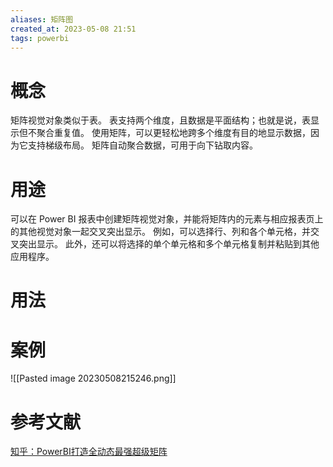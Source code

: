 ```yaml
---
aliases: 矩阵图
created_at: 2023-05-08 21:51
tags: powerbi
---
```


# 概念

矩阵视觉对象类似于表。 表支持两个维度，且数据是平面结构；也就是说，表显示但不聚合重复值。 使用矩阵，可以更轻松地跨多个维度有目的地显示数据，因为它支持梯级布局。 矩阵自动聚合数据，可用于向下钻取内容。

# 用途

可以在 Power BI 报表中创建矩阵视觉对象，并能将矩阵内的元素与相应报表页上的其他视觉对象一起交叉突出显示。 例如，可以选择行、列和各个单元格，并交叉突出显示。 此外，还可以将选择的单个单元格和多个单元格复制并粘贴到其他应用程序。

# 用法


# 案例

![[Pasted image 20230508215246.png]]

# 参考文献

[知乎：PowerBI打造全动态最强超级矩阵](https://zhuanlan.zhihu.com/p/397993624)